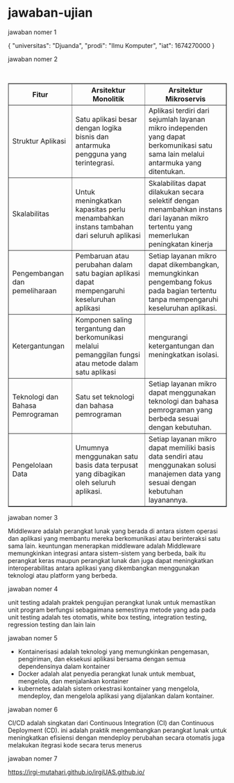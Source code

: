 # jawaban-ujian
jawaban nomer 1

{
  "universitas": "Djuanda",
  "prodi": "Ilmu Komputer",
  "iat": 1674270000
}

jawaban nomer 2
<table border="1">
  <tr>
    <th>Fitur</th>
    <th>Arsitektur Monolitik</th>
    <th>Arsitektur Mikroservis</th>
  </tr>
  <tr>
    <td>Struktur Aplikasi</td>
    <td>Satu aplikasi besar dengan logika bisnis dan antarmuka pengguna yang terintegrasi.</td>
    <td>Aplikasi terdiri dari sejumlah layanan mikro independen yang dapat berkomunikasi satu sama lain melalui antarmuka yang ditentukan.</td>
  </tr>
  <tr>
    <td>Skalabilitas</td>
    <td>Untuk meningkatkan kapasitas perlu menambahkan instans tambahan dari seluruh aplikasi</td>
    <td>Skalabilitas dapat dilakukan secara selektif dengan menambahkan instans dari layanan mikro tertentu yang memerlukan peningkatan kinerja</td>
  </tr>
  <tr>
    <td>Pengembangan dan pemeliharaan</td>
    <td>Pembaruan atau perubahan dalam satu bagian aplikasi dapat mempengaruhi keseluruhan aplikasi</td>
    <td>Setiap layanan mikro dapat dikembangkan, memungkinkan pengembang fokus pada bagian tertentu tanpa mempengaruhi keseluruhan aplikasi.</td>
  </tr>
  <tr>
    <td>Ketergantungan</td>
    <td>Komponen saling tergantung dan berkomunikasi melalui pemanggilan fungsi atau metode dalam satu aplikasi</td>
    <td>mengurangi ketergantungan dan meningkatkan isolasi.</td>
  </tr>
  <tr>
    <td>Teknologi dan Bahasa Pemrograman</td>
    <td>Satu set teknologi dan bahasa pemrograman</td>
    <td>Setiap layanan mikro dapat menggunakan teknologi dan bahasa pemrograman yang berbeda sesuai dengan kebutuhan. </td>
  </tr>
  <tr>
    <td>Pengelolaan Data</td>
    <td> Umumnya menggunakan satu basis data terpusat yang dibagikan oleh seluruh aplikasi.</td>
    <td>Setiap layanan mikro dapat memiliki basis data sendiri atau menggunakan solusi manajemen data yang sesuai dengan kebutuhan layanannya.</td>
  </tr>
</table>

jawaban nomer 3

Middleware adalah perangkat lunak yang berada di antara sistem operasi dan aplikasi yang membantu mereka berkomunikasi atau berinteraksi satu sama lain. keuntungan menerapkan middleware adalah Middleware memungkinkan integrasi antara sistem-sistem yang berbeda, baik itu perangkat keras maupun perangkat lunak dan juga dapat meningkatkan interoperabilitas antara aplikasi yang dikembangkan menggunakan teknologi atau platform yang berbeda.

jawaban nomer 4

unit testing adalah praktek pengujian perangkat lunak untuk memastikan unit program berfungsi sebagaimana semestinya
metode yang ada pada unit testing adalah tes otomatis, white box testing, integration testing, regression testing dan lain lain

jawaban nomer 5
- Kontainerisasi adalah teknologi yang memungkinkan pengemasan, pengiriman, dan eksekusi aplikasi bersama dengan semua dependensinya dalam kontainer
- Docker adalah alat penyedia perangkat lunak untuk membuat, mengelola, dan menjalankan kontainer
- kubernetes adalah sistem orkestrasi kontainer yang mengelola, mendeploy, dan mengelola aplikasi yang dijalankan dalam kontainer.

jawaban nomer 6

CI/CD adalah singkatan dari Continuous Integration (CI) dan Continuous Deployment (CD). ini adalah praktik mengembangkan perangkat lunak untuk meningkatkan efisiensi dengan mendeploy perubahan secara otomatis juga melakukan itegrasi kode secara terus menerus

jawaban nomer 7 

https://irgi-mutahari.github.io/irgiUAS.github.io/
